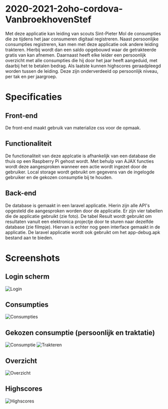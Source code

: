 # 2020-2021-2oho-cordova-VanbroekhovenStef

Met deze applicatie kan leiding van scouts Sint-Pieter Mol de consumpties die ze tijdens het jaar consumeren digitaal registreren.
Naast persoonlijke consumpties registreren, kan men met deze applicatie ook andere leiding trakteren. Hierbij wordt dan een
saldo opgebouwd waar de getrakteerde gratis van kan afnemen. Daarnaast heeft elke leider een persoonlijk overzicht met alle
consumpties die hij door het jaar heeft aangeduid, met daarbij het te betalen bedrag. Als laatste kunnen highscores geraadpleegd
worden tussen de leiding. Deze zijn onderverdeeld op persoonlijk niveau, per tak en per jaargroep.

# Specificaties

## Front-end

De front-end maakt gebruik van materialize css voor de opmaak.

## Functionaliteit

De functionaliteit van deze applcatie is afhankelijk van een database die thuis op een Raspberry Pi 
gehost wordt. Met behulp van AJAX functies wordt deze aangesproken wanneer een actie wordt ingezet door de 
gebruiker. Local storage wordt gebruikt om gegevens van de ingelogde gebruiker en de gekozen consumptie bij 
te houden.

## Back-end

De database is gemaakt in een laravel applicatie. Hierin zijn alle API's opgesteld die 
aangesproken worden door de applicatie.
Er zijn vier tabellen die de applicatie gebruikt (zie foto). De tabel Result wordt gebruikt om 
resultaten vanuit een elektronica projectje door te sturen naar dezelfde database (zie filmpje). Hiervan 
is echter nog geen interface gemaakt in de applicatie.
De laravel applicatie wordt ook gebruikt om het app-debug.apk bestand aan te bieden.

# Screenshots

## Login scherm
![Login](https://user-images.githubusercontent.com/74854941/129408705-2a1ecfc0-a0ef-4dc3-9bad-d02852176a16.PNG)

## Consumpties
![Consumpties](https://user-images.githubusercontent.com/74854941/129408802-b4c391ce-882f-463c-a509-7ff853fcdddc.PNG)

## Gekozen consumptie (persoonlijk en traktatie)
![Consumptie](https://user-images.githubusercontent.com/74854941/129408835-98443320-5b6f-479e-a835-bf74495ce9fe.PNG)
![Trakteren](https://user-images.githubusercontent.com/74854941/129408864-7fb27b49-5909-4841-aff8-723d073d6931.PNG)

## Overzicht
![Overzicht](https://user-images.githubusercontent.com/74854941/129408870-656a24ea-cba5-4378-84b1-6662e01c9cb5.PNG)

## Highscores
![Highscores](https://user-images.githubusercontent.com/74854941/129408886-f4277e67-f777-47d5-8b77-ecd4bae381c6.PNG)
